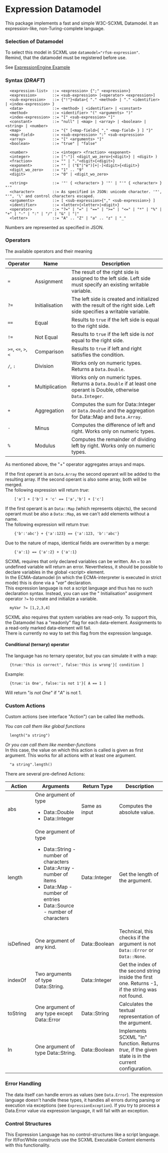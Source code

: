 # Expression Datamodel

This package implements a fast and simple W3C-SCXML Datamodel.
It an expression-like, non-Turing-complete language.

### Selection of Datamodel

To select this model in SCXML use `datamodel="rfsm-expression"`.<br>
Remind, that the datamodel must be registered before use.

See [ExpressionEngine Example](../../../../../../examples/java/ExpressionEngine.java)

### Syntax (_DRAFT_)

```
  <expression-list>  ::= <expression> {";" <expression>}
  <expression>       ::= <sub-expression> [<operator> <expression>]
  <sub-expression>   ::= {"!"}<data>{ "." <method> | "." <identifier> | <index-expression> }
  <data>             ::= <method> | <identifier> | <constant>
  <method>           ::= <identifier> "(" <arguments> ")"
  <index-expression> ::= "[" <sub-expression> "]"
  <constant>         ::= "null" | <map> | <array> | <boolean> | <string> | <number>
  <map>              ::= "{" [<map-field>{ "," <map-field> } ] "}"
  <map-field>        ::= <sub-expression> ":" <sub-expression>
  <array>            ::= "[" <arguments> "]"
  <boolean>          ::= "true" | "false"
  
  <number>           ::= <integer> <fraction> <exponent>
  <integer>          ::= ["-"]( <digit_wo_zero>{<digit>} | <digit> ) 
  <fraction>         ::= "" | "."<digit>{<digit>}
  <exponent>         ::= "" | ("E"|"e")[+|-]<digit>{<digit>}
  <digit_wo_zero>    ::= "1" .. "9"  
  <digit>            ::= "0" | <digit_wo_zero>  

  <string>           ::= '"' { <character> } '"' | "'" { <character> } "'"
  <character>        ::= As specified in JSON: unicode character. '"', "'", '\' and control characters escaped. 
  <arguments>        ::= [ <sub-expression>{"," <sub-expression>} ]
  <identifier>       ::= <letter>{<letter>|<digit>}
  <operator>         ::= "?=" | "=" | "==" | ">=" | "<=" | "*" | "%" | "+" | "-" | ":" | "/" | "&" | "|"
  <letter>           ::= "A" .. "Z" | "a" .. "z" | "_"  
```

Numbers are represented as specified in JSON.

### Operators

The available operators and their meaning

| Operator             | Name           | Description                                                                                                          |
|----------------------|----------------|----------------------------------------------------------------------------------------------------------------------|
| `=`                  | Assignment     | The result of the right side is assigned to the left side. Left side must specify an existing writable variable.     |
| `?=`                 | Initialisation | The left side is created and initialized with the result of the right side. Left side specifies a writable variable. |                                                 |
| `==`                 | Equal          | Results to `true` if the left side is equal to the right side.                                                       |
| `!=`                 | Not Equal      | Results to `true` if the left side is _not_ equal to the right side.                                                 |
| `>=`, `<=`, `>`, `<` | Comparison     | Results to `true` if left and right satisfies the condition.                                                         |
| `/`, `:`             | Division       | Works only on numeric types. Returns a `Data.Double`.                                                                |
| `*`                  | Multiplication | Works only on numeric types. Returns a `Data.Double` if at least one operant is Double, otherwise `Data.Integer`.    |
| `+`                  | Aggregation    | Computes the sum for Data::Integer or `Data.Double` and the aggregation for Data::Map and `Data.Array`.              |
| `-`                  | Minus          | Computes the difference of left and right. Works only on numeric types.                                              |
| `%`                  | Modulus        | Computes the remainder of dividing left by right. Works only on numeric types.                                       |

As mentioned above, the "+" operator aggregates arrays and maps.

If the first operant is an `Data.Array` the second operant will be added to the resulting array.
If the second operant is also some array, both will be merged.<br/>
The following expression will return _true_:

```
    ['a'] + ['b'] + 'c' == ['a','b'] + ['c']
```

If the first operant is an `Data::Map` (which represents objects),
the second operant must be also a `Data::Map`, as we can't add elements without a name.<br/>
The following expression will return _true_:

```
    {'b':'abc'} + {'a':123} == {'a':123, 'b':'abc'}
```

Due to the nature of maps, identical fields are overwritten by a merge:

```
    {'a':1} == {'a':2} + {'a':1}
```

SCXML requires that only declared variables can be written. An `=` to an undefined variable will return an error.
Nevertheless, it should be possible to declare variables in the global &lt;script&gt; element.<br/>
In the ECMA-datamodel (in which the ECMA-interpreter is executed in strict mode) this is done via a _"var"_
declaration. <br/>
This expression language is not a script language and thus has no such declaration syntax. Instead, you can use the "
Initialisation" assignment operator `?=`
to create and initialize a variable.<br/>

```
  myVar ?= [1,2,3,4]
```

SCXML also requires that system variables are read-only. To support this, the Datamodel has a "readonly" flag for each
data-element.
Assignments to a read-only marked data-element will fail. <br/>
There is currently no way to set this flag from the expression language.

#### Conditional (ternary) operator

The language has no ternary operator, but you can simulate it with a map:

```
  {true:'this is correct', false:'this is wrong'}[ condition ]
```

Example:

```
  {true:'is One', false:'is not 1'}[ A == 1 ]
```

Will return "_is not One_" if "_A_" is not 1.

### Custom Actions

Custom actions (see interface "Action") can be called like methods.

_You can call them like global functions_

```
  length("a string")
```

_Or you can call them like member-functions_<br/>
In this case, the value on which this action is called is given as first argument.
This works for all actions with at least one argument.

```
  "a string".length()
```

There are several pre-defined Actions:

| Action    | Arguments                                                                                                                                                                                          | Return Type   | Description                                                                                         |
|-----------|----------------------------------------------------------------------------------------------------------------------------------------------------------------------------------------------------|---------------|-----------------------------------------------------------------------------------------------------|
| abs       | One argument of type <ul><li>Data::Double</li><li>Data::Integer</li></ul>                                                                                                                          | Same as input | Computes the absolute value.                                                                        |
| length    | One argument of type <ul><li>Data::String - number of characters</li><li>Data::Array - number of items</li><li>Data::Map - number of entries</li><li>Data::Source - number of characters</li></ul> | Data::Integer | Get the length of the argument.                                                                     |
| isDefined | One argument of any kind.                                                                                                                                                                          | Data::Boolean | Technical, this checks if the argument is not `Data::Error` or `Data::None`.                        |
| indexOf   | Two arguments of type Data::String.                                                                                                                                                                | Data::Integer | Get the index of the second string inside the first one. Returns -1, if the string was not found.   |
| toString  | One argument of any type except Data::Error                                                                                                                                                        | Data::String  | Calculates the textual representation of the argument.                                              |
| In        | One argument of type Data::String.                                                                                                                                                                 | Data::Boolean | Implements SCXML "In" function. Returns _true_, if the given state is in the current configuration. |

### Error Handling

The data itself can handle errors as values (see `Data.Error`).
The expression language doesn't handle these types, it handles all errors during parsing or execution via
exceptions (see `ExpressionException`).
If you try to process a Data.Error value via expression language, it will fail with an exception.

### Control Structures

This Expression Language has no control-structures like a script language.<br/>
For If/For/While constructs use the SCXML Executable Content elements with this functionality.
